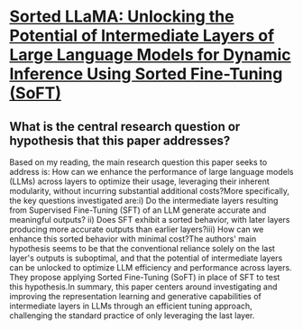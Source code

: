 # [Sorted LLaMA: Unlocking the Potential of Intermediate Layers of Large   Language Models for Dynamic Inference Using Sorted Fine-Tuning (SoFT)](https://arxiv.org/abs/2309.08968)

## What is the central research question or hypothesis that this paper addresses?

Based on my reading, the main research question this paper seeks to address is: How can we enhance the performance of large language models (LLMs) across layers to optimize their usage, leveraging their inherent modularity, without incurring substantial additional costs?More specifically, the key questions investigated are:i) Do the intermediate layers resulting from Supervised Fine-Tuning (SFT) of an LLM generate accurate and meaningful outputs? ii) Does SFT exhibit a sorted behavior, with later layers producing more accurate outputs than earlier layers?iii) How can we enhance this sorted behavior with minimal cost?The authors' main hypothesis seems to be that the conventional reliance solely on the last layer's outputs is suboptimal, and that the potential of intermediate layers can be unlocked to optimize LLM efficiency and performance across layers. They propose applying Sorted Fine-Tuning (SoFT) in place of SFT to test this hypothesis.In summary, this paper centers around investigating and improving the representation learning and generative capabilities of intermediate layers in LLMs through an efficient tuning approach, challenging the standard practice of only leveraging the last layer.
